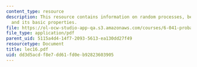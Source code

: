 ```yaml
---
content_type: resource
description: This resource contains information on random processes, bernoulli process,
  and its basic properties.
file: https://ol-ocw-studio-app-qa.s3.amazonaws.com/courses/6-041-probabilistic-systems-analysis-and-applied-probability-spring-2006/dd3d5acdf8e7dd61fd0eb92823603905_lec16.pdf
file_type: application/pdf
parent_uid: 5115a4d4-14f7-2093-5613-ea130dd27f49
resourcetype: Document
title: lec16.pdf
uid: dd3d5acd-f8e7-dd61-fd0e-b92823603905
---
```

